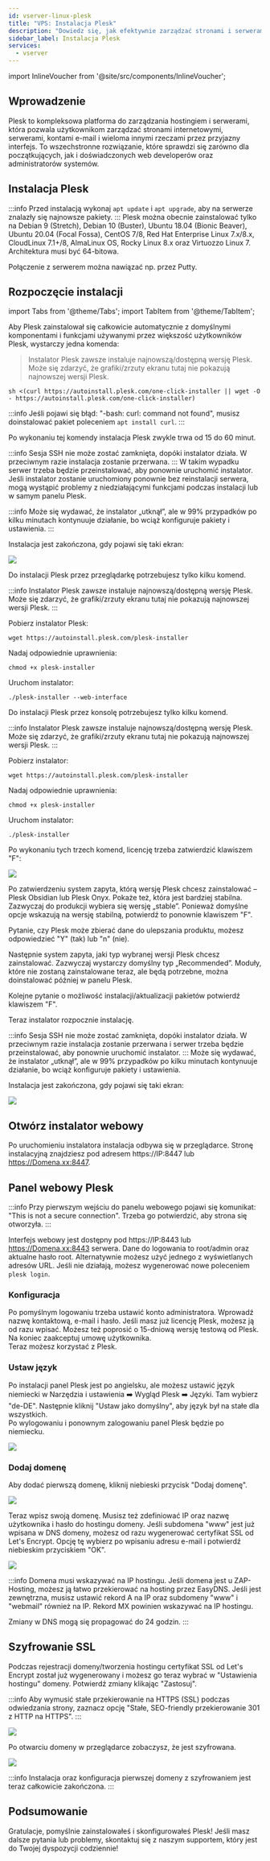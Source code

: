 ```yaml
---
id: vserver-linux-plesk
title: "VPS: Instalacja Plesk"
description: "Dowiedz się, jak efektywnie zarządzać stronami i serwerami z Plesk – dla początkujących i ekspertów → Sprawdź teraz"
sidebar_label: Instalacja Plesk
services:
  - vserver
---
```


import InlineVoucher from '@site/src/components/InlineVoucher';

## Wprowadzenie

Plesk to kompleksowa platforma do zarządzania hostingiem i serwerami, która pozwala użytkownikom zarządzać stronami internetowymi, serwerami, kontami e-mail i wieloma innymi rzeczami przez przyjazny interfejs. To wszechstronne rozwiązanie, które sprawdzi się zarówno dla początkujących, jak i doświadczonych web developerów oraz administratorów systemów.

<InlineVoucher />

## Instalacja Plesk

:::info
Przed instalacją wykonaj `apt update` i `apt upgrade`, aby na serwerze znalazły się najnowsze pakiety.
:::
Plesk można obecnie zainstalować tylko na Debian 9 (Stretch), Debian 10 (Buster), Ubuntu 18.04 (Bionic Beaver), Ubuntu 20.04 (Focal Fossa), CentOS 7/8, Red Hat Enterprise Linux 7.x/8.x, CloudLinux 7.1+/8, AlmaLinux OS, Rocky Linux 8.x oraz Virtuozzo Linux 7. Architektura musi być 64-bitowa.

Połączenie z serwerem można nawiązać np. przez Putty.

## Rozpoczęcie instalacji

import Tabs from '@theme/Tabs';
import TabItem from '@theme/TabItem';

<Tabs>

<TabItem value="One-Click Installation" label="Instalacja jednym kliknięciem" default>

Aby Plesk zainstalował się całkowicie automatycznie z domyślnymi komponentami i funkcjami używanymi przez większość użytkowników Plesk, wystarczy jedna komenda:

>Instalator Plesk zawsze instaluje najnowszą/dostępną wersję Plesk. Może się zdarzyć, że grafiki/zrzuty ekranu tutaj nie pokazują najnowszej wersji Plesk.

```
sh <(curl https://autoinstall.plesk.com/one-click-installer || wget -O - https://autoinstall.plesk.com/one-click-installer)
```

:::info
Jeśli pojawi się błąd: "-bash: curl: command not found", musisz doinstalować pakiet poleceniem `apt install curl`.
:::

Po wykonaniu tej komendy instalacja Plesk zwykle trwa od 15 do 60 minut.

:::info
Sesja SSH nie może zostać zamknięta, dopóki instalator działa. W przeciwnym razie instalacja zostanie przerwana.
:::
W takim wypadku serwer trzeba będzie przeinstalować, aby ponownie uruchomić instalator.  
Jeśli instalator zostanie uruchomiony ponownie bez reinstalacji serwera, mogą wystąpić problemy z niedziałającymi funkcjami podczas instalacji lub w samym panelu Plesk.

:::info
Może się wydawać, że instalator „utknął”, ale w 99% przypadków po kilku minutach kontynuuje działanie, bo wciąż konfiguruje pakiety i ustawienia.
:::

Instalacja jest zakończona, gdy pojawi się taki ekran:

![](https://screensaver01.zap-hosting.com/index.php/s/9o6bEzBr8rCAWzf/preview)

</TabItem>
<TabItem value="Web Installation" label="Instalacja przez przeglądarkę">

Do instalacji Plesk przez przeglądarkę potrzebujesz tylko kilku komend.

:::info
Instalator Plesk zawsze instaluje najnowszą/dostępną wersję Plesk. Może się zdarzyć, że grafiki/zrzuty ekranu tutaj nie pokazują najnowszej wersji Plesk.
:::

Pobierz instalator Plesk:
```
wget https://autoinstall.plesk.com/plesk-installer
```

Nadaj odpowiednie uprawnienia:

```
chmod +x plesk-installer
```

Uruchom instalator:

```
./plesk-installer --web-interface
```

</TabItem>
<TabItem value="Konsolen Installation" label="Instalacja przez konsolę">

Do instalacji Plesk przez konsolę potrzebujesz tylko kilku komend.

:::info
Instalator Plesk zawsze instaluje najnowszą/dostępną wersję Plesk. Może się zdarzyć, że grafiki/zrzuty ekranu tutaj nie pokazują najnowszej wersji Plesk.
:::

Pobierz instalator:

```
wget https://autoinstall.plesk.com/plesk-installer
```

Nadaj odpowiednie uprawnienia:

```
chmod +x plesk-installer
```

Uruchom instalator:

```
./plesk-installer
```

Po wykonaniu tych trzech komend, licencję trzeba zatwierdzić klawiszem "F":

![](https://screensaver01.zap-hosting.com/index.php/s/XrCa3WYALoDx6H3/preview)

Po zatwierdzeniu system zapyta, którą wersję Plesk chcesz zainstalować – Plesk Obsidian lub Plesk Onyx. Pokaże też, która jest bardziej stabilna. Zazwyczaj do produkcji wybiera się wersję „stable”. Ponieważ domyślne opcje wskazują na wersję stabilną, potwierdź to ponownie klawiszem "F".

Pytanie, czy Plesk może zbierać dane do ulepszania produktu, możesz odpowiedzieć "Y" (tak) lub "n" (nie).

Następnie system zapyta, jaki typ wybranej wersji Plesk chcesz zainstalować. Zazwyczaj wystarczy domyślny typ „Recommended”. Moduły, które nie zostaną zainstalowane teraz, ale będą potrzebne, można doinstalować później w panelu Plesk.

Kolejne pytanie o możliwość instalacji/aktualizacji pakietów potwierdź klawiszem "F".

Teraz instalator rozpocznie instalację.

:::info
Sesja SSH nie może zostać zamknięta, dopóki instalator działa. W przeciwnym razie instalacja zostanie przerwana i serwer trzeba będzie przeinstalować, aby ponownie uruchomić instalator.
:::
Może się wydawać, że instalator „utknął”, ale w 99% przypadków po kilku minutach kontynuuje działanie, bo wciąż konfiguruje pakiety i ustawienia.

Instalacja jest zakończona, gdy pojawi się taki ekran:

![](https://screensaver01.zap-hosting.com/index.php/s/8K5p6RHapwYDfZY/preview)

</TabItem>
</Tabs>

## Otwórz instalator webowy

Po uruchomieniu instalatora instalacja odbywa się w przeglądarce. Stronę instalacyjną znajdziesz pod adresem https://IP:8447 lub https://Domena.xx:8447.

## Panel webowy Plesk

:::info
Przy pierwszym wejściu do panelu webowego pojawi się komunikat: "This is not a secure connection". Trzeba go potwierdzić, aby strona się otworzyła.
:::

Interfejs webowy jest dostępny pod https://IP:8443 lub https://Domena.xx:8443 serwera. Dane do logowania to root/admin oraz aktualne hasło root. Alternatywnie możesz użyć jednego z wyświetlanych adresów URL. Jeśli nie działają, możesz wygenerować nowe poleceniem ``plesk login``.

### Konfiguracja

Po pomyślnym logowaniu trzeba ustawić konto administratora. Wprowadź nazwę kontaktową, e-mail i hasło. Jeśli masz już licencję Plesk, możesz ją od razu wpisać. Możesz też poprosić o 15-dniową wersję testową od Plesk. Na koniec zaakceptuj umowę użytkownika.  
Teraz możesz korzystać z Plesk.

### Ustaw język

Po instalacji panel Plesk jest po angielsku, ale możesz ustawić język niemiecki w Narzędzia i ustawienia ➡️ Wygląd Plesk ➡️ Języki. Tam wybierz "de-DE". Następnie kliknij "Ustaw jako domyślny", aby język był na stałe dla wszystkich.  
Po wylogowaniu i ponownym zalogowaniu panel Plesk będzie po niemiecku.

![](https://screensaver01.zap-hosting.com/index.php/s/6Wo8Qz3oMXGzn3t/preview)

### Dodaj domenę

Aby dodać pierwszą domenę, kliknij niebieski przycisk "Dodaj domenę".

![](https://screensaver01.zap-hosting.com/index.php/s/2S4mgRPctffS452/preview)

Teraz wpisz swoją domenę. Musisz też zdefiniować IP oraz nazwę użytkownika i hasło do hostingu domeny. Jeśli subdomena "www" jest już wpisana w DNS domeny, możesz od razu wygenerować certyfikat SSL od Let's Encrypt. Opcję tę wybierz po wpisaniu adresu e-mail i potwierdź niebieskim przyciskiem "OK".

![](https://screensaver01.zap-hosting.com/index.php/s/SLSBz5TRH2mDBB8/preview)

:::info
Domena musi wskazywać na IP hostingu. Jeśli domena jest u ZAP-Hosting, możesz ją łatwo przekierować na hosting przez EasyDNS. Jeśli jest zewnętrzna, musisz ustawić rekord A na IP oraz subdomeny "www" i "webmail" również na IP. Rekord MX powinien wskazywać na IP hostingu.

Zmiany w DNS mogą się propagować do 24 godzin.
:::

## Szyfrowanie SSL

Podczas rejestracji domeny/tworzenia hostingu certyfikat SSL od Let's Encrypt został już wygenerowany i możesz go teraz wybrać w "Ustawienia hostingu" domeny. Potwierdź zmiany klikając "Zastosuj".

:::info
Aby wymusić stałe przekierowanie na HTTPS (SSL) podczas odwiedzania strony, zaznacz opcję "Stałe, SEO-friendly przekierowanie 301 z HTTP na HTTPS".
:::

![](https://screensaver01.zap-hosting.com/index.php/s/HL4tcnTqJtX7be9/preview)

Po otwarciu domeny w przeglądarce zobaczysz, że jest szyfrowana.

![](https://screensaver01.zap-hosting.com/index.php/s/xcqwAQWK77X3yip/preview)

:::info
Instalacja oraz konfiguracja pierwszej domeny z szyfrowaniem jest teraz całkowicie zakończona.
:::

## Podsumowanie

Gratulacje, pomyślnie zainstalowałeś i skonfigurowałeś Plesk! Jeśli masz dalsze pytania lub problemy, skontaktuj się z naszym supportem, który jest do Twojej dyspozycji codziennie!

<InlineVoucher />